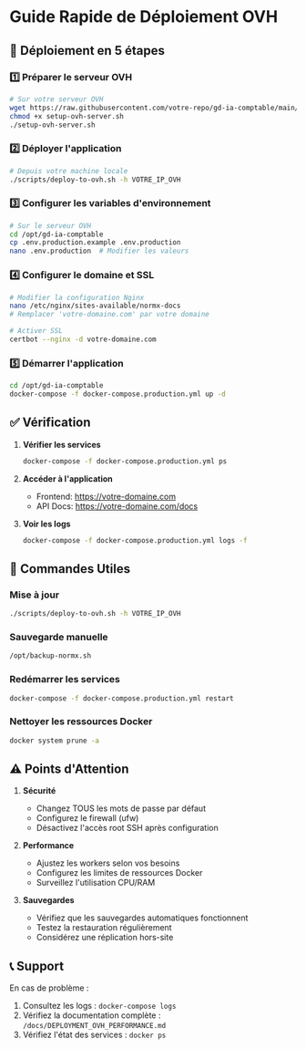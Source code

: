 # Guide Rapide de Déploiement OVH

## 🚀 Déploiement en 5 étapes

### 1️⃣ Préparer le serveur OVH
```bash
# Sur votre serveur OVH
wget https://raw.githubusercontent.com/votre-repo/gd-ia-comptable/main/scripts/setup-ovh-server.sh
chmod +x setup-ovh-server.sh
./setup-ovh-server.sh
```

### 2️⃣ Déployer l'application
```bash
# Depuis votre machine locale
./scripts/deploy-to-ovh.sh -h VOTRE_IP_OVH
```

### 3️⃣ Configurer les variables d'environnement
```bash
# Sur le serveur OVH
cd /opt/gd-ia-comptable
cp .env.production.example .env.production
nano .env.production  # Modifier les valeurs
```

### 4️⃣ Configurer le domaine et SSL
```bash
# Modifier la configuration Nginx
nano /etc/nginx/sites-available/normx-docs
# Remplacer 'votre-domaine.com' par votre domaine

# Activer SSL
certbot --nginx -d votre-domaine.com
```

### 5️⃣ Démarrer l'application
```bash
cd /opt/gd-ia-comptable
docker-compose -f docker-compose.production.yml up -d
```

## ✅ Vérification

1. **Vérifier les services**
   ```bash
   docker-compose -f docker-compose.production.yml ps
   ```

2. **Accéder à l'application**
   - Frontend: https://votre-domaine.com
   - API Docs: https://votre-domaine.com/docs

3. **Voir les logs**
   ```bash
   docker-compose -f docker-compose.production.yml logs -f
   ```

## 🔧 Commandes Utiles

### Mise à jour
```bash
./scripts/deploy-to-ovh.sh -h VOTRE_IP_OVH
```

### Sauvegarde manuelle
```bash
/opt/backup-normx.sh
```

### Redémarrer les services
```bash
docker-compose -f docker-compose.production.yml restart
```

### Nettoyer les ressources Docker
```bash
docker system prune -a
```

## ⚠️ Points d'Attention

1. **Sécurité**
   - Changez TOUS les mots de passe par défaut
   - Configurez le firewall (ufw)
   - Désactivez l'accès root SSH après configuration

2. **Performance**
   - Ajustez les workers selon vos besoins
   - Configurez les limites de ressources Docker
   - Surveillez l'utilisation CPU/RAM

3. **Sauvegardes**
   - Vérifiez que les sauvegardes automatiques fonctionnent
   - Testez la restauration régulièrement
   - Considérez une réplication hors-site

## 📞 Support

En cas de problème :
1. Consultez les logs : `docker-compose logs`
2. Vérifiez la documentation complète : `/docs/DEPLOYMENT_OVH_PERFORMANCE.md`
3. Vérifiez l'état des services : `docker ps`